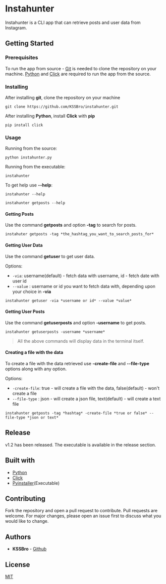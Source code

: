 # Instahunter

Instahunter is a CLI app that can retrieve posts and user data from Instagram.

## Getting Started

### Prerequisites

To run the app from source - [Git](https://git-scm.com/) is needed to clone the repository on your machine. [Python](https://www.python.org/) and [Click](https://click.palletsprojects.com/en/7.x/) are required to run the app from the source.

### Installing

After installing **git**, clone the repository on your machine

```
git clone https://github.com/KSSBro/instahunter.git
```

After installing **Python**, install **Click** with **pip**

```
pip install click
```

### Usage

Running from the source:

```
python instahunter.py
```

Running from the executable:

```
instahunter
```

To get help use **--help**:

```
instahunter --help
```

```
instahunter getposts --help
```

#### Getting Posts

Use the command **getposts** and option **-tag** to search for posts.

```
instahuter getposts -tag *the_hashtag_you_want_to_search_posts_for*
```

#### Getting User Data

Use the command **getuser** to get user data.

Options:

- `-via`: username(default) - fetch data with username, id - fetch date with user id
- `--value` : username or id you want to fetch data with, depending upon your choice in **-via**

```
instahunter getuser -via *username or id* --value *value*
```

#### Getting User Posts

Use the command **getuserposts** and option **-username** to get posts.

```
instahunter getuserposts -username *username*
```

> All the above commands will display data in the terminal itself.

#### Creating a file with the data

To create a file with the data retrieved use **-create-file** and **--file-type** options along with any option.

Options:

- `-create-file`: true - will create a file with the data, false(default) - won't create a file
- `--file-type` : json - will create a json file, text(default) - will create a text file

```
instahunter getposts -tag *hashtag* -create-file *true or false* --file-type *json or text*
```

## Release

v1.2 has been released.
The executable is available in the release section.

## Built with

- [Python](https://www.python.org/)
- [Click](https://click.palletsprojects.com/en/7.x/)
- [Pyinstaller](https://www.pyinstaller.org/)(Executable)

## Contributing

Fork the repository and open a pull request to contribute.
Pull requests are welcome. For major changes, please open an issue first to discuss what you would like to change.

## Authors

- **KSSBro** - [Github](https://github.com/KSSBro)

## License

[MIT](https://choosealicense.com/licenses/mit/)
